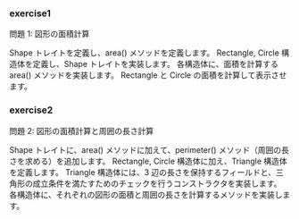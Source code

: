 ### exercise1

問題 1: 図形の面積計算

Shape トレイトを定義し、area() メソッドを定義します。
Rectangle, Circle 構造体を定義し、Shape トレイトを実装します。
各構造体に、面積を計算する area() メソッドを実装します。
Rectangle と Circle の面積を計算して表示させます。

### exercise2

問題 2: 図形の面積計算と周囲の長さ計算

Shape トレイトに、area() メソッドに加えて、perimeter() メソッド（周囲の長さを求める）を追加します。
Rectangle, Circle 構造体に加え、Triangle 構造体を定義します。
Triangle 構造体には、3 辺の長さを保持するフィールドと、三角形の成立条件を満たすためのチェックを行うコンストラクタを実装します。
各構造体に、それぞれの図形の面積と周囲の長さを計算するメソッドを実装します。
